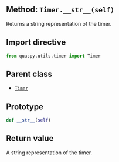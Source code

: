 ## Method: <code>Timer.\_\_str\_\_(self)</code>
Returns a string representation of the timer.

## Import directive
```python
from quaspy.utils.timer import Timer
```

## Parent class
- [<code>Timer</code>](../Timer.md)

## Prototype
```python
def __str__(self)
```

## Return value
A string representation of the timer.

